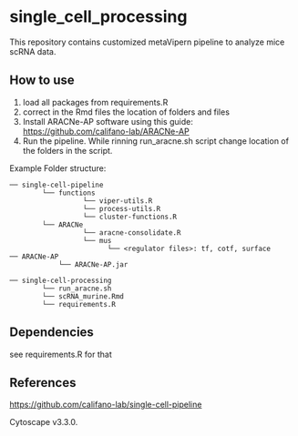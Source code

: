 # single_cell_processing

This repository contains customized metaVipern pipeline to analyze mice scRNA data. 

## How to use
1. load all packages from requirements.R
2. correct in the Rmd files the location of folders and files
3. Install ARACNe-AP software using this guide: https://github.com/califano-lab/ARACNe-AP
4. Run the pipeline. While rinning run_aracne.sh script change location of the folders in the script. 

Example Folder structure:
```
── single-cell-pipeline
        └── functions
                  └── viper-utils.R 
                  └── process-utils.R
                  └── cluster-functions.R
        └── ARACNe
                  └── aracne-consolidate.R
                  └── mus
                        └── <regulator files>: tf, cotf, surface
── ARACNe-AP
            └── ARACNe-AP.jar
            
── single-cell-processing
        └── run_aracne.sh
        └── scRNA_murine.Rmd
        └── requirements.R
 ```

## Dependencies
see requirements.R for that

## References
https://github.com/califano-lab/single-cell-pipeline

Cytoscape v3.3.0.
